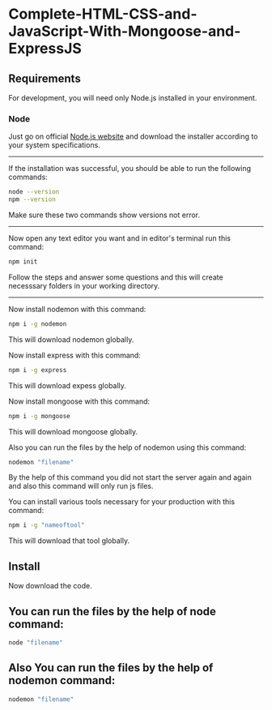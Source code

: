 # Complete-HTML-CSS-and-JavaScript-With-Mongoose-and-ExpressJS

## Requirements
For development, you will need only Node.js installed in your environment.

### Node
Just go on official [Node.js website](https://nodejs.org/) and download the installer according to your system specifications.<hr>

If the installation was successful, you should be able to run the following commands:
```sh
node --version
npm --version
```
Make sure these two commands show versions not error.<hr>
    
Now open any text editor you want and in editor's terminal run this command:
```sh
npm init
```
Follow the steps and answer some questions and this will create necesssary folders in your working directory.<hr>

Now install nodemon with this command:
```sh
npm i -g nodemon
```
This will download nodemon globally.

Now install express with this command:
```sh
npm i -g express
```
This will download expess globally.

Now install mongoose with this command:
```sh
npm i -g mongoose
```
This will download mongoose globally.

Also you can run the files by the help of nodemon using this command:
```sh
nodemon "filename"
```
By the help of this command you did not start the server again and again and also this command will only run js files. 

You can install various tools necessary for your production with this command:
```sh
npm i -g "nameoftool"
```
This will download that tool globally. 

## Install
Now download the code.

## You can run the files by the help of node command:
```sh
node "filename"
```

## Also You can run the files by the help of nodemon command:
```sh
nodemon "filename"
```
